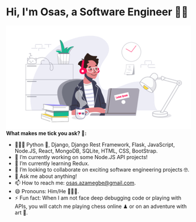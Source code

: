 # Hi, I'm Osas, a Software Engineer 👋🏾
![Image of developer](https://github.com/OsasAzamegbe/OsasAzamegbe/blob/master/images/developer_workstations.png?raw=true)
**What makes me tick you ask? 🤗:**

- 👨🏾‍💻 Python 🐍, Django, Django Rest Framework, Flask, JavaScript, Node.JS, React, MongoDB, SQLite, HTML, CSS, BootStrap.
- 🔭 I’m currently working on some Node.JS API projects!
- 🌱 I’m currently learning Redux.
- 👯 I’m looking to collaborate on exciting software engineering projects 🤓.
- 💬 Ask me about anything!
- 📫 How to reach me: osas.azamegbe@gmail.com.
- 😄 Pronouns: Him/He 💆🏾‍♂️.
- ⚡ Fun fact: When I am not face deep debugging code or playing with APIs, you will catch me playing chess online ♟ or on an adventure with art 🎨.

